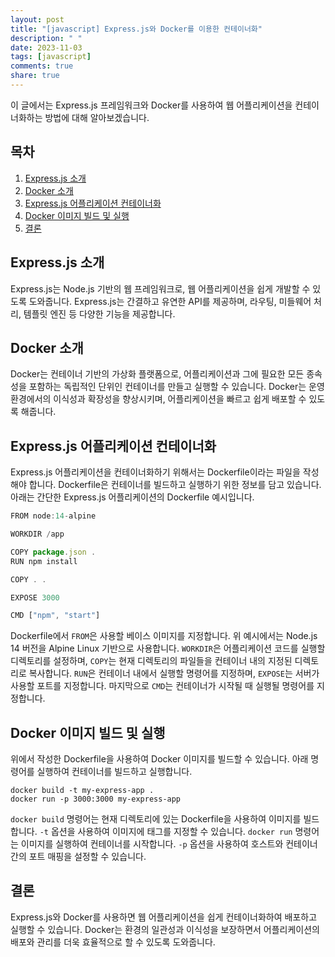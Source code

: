 ```yaml
---
layout: post
title: "[javascript] Express.js와 Docker를 이용한 컨테이너화"
description: " "
date: 2023-11-03
tags: [javascript]
comments: true
share: true
---
```


이 글에서는 Express.js 프레임워크와 Docker를 사용하여 웹 어플리케이션을 컨테이너화하는 방법에 대해 알아보겠습니다.

## 목차

1. [Express.js 소개](#expressjs-소개)
2. [Docker 소개](#docker-소개)
3. [Express.js 어플리케이션 컨테이너화](#expressjs-어플리케이션-컨테이너화)
4. [Docker 이미지 빌드 및 실행](#docker-이미지-빌드-및-실행)
5. [결론](#결론)

## Express.js 소개

Express.js는 Node.js 기반의 웹 프레임워크로, 웹 어플리케이션을 쉽게 개발할 수 있도록 도와줍니다. Express.js는 간결하고 유연한 API를 제공하며, 라우팅, 미들웨어 처리, 템플릿 엔진 등 다양한 기능을 제공합니다.

## Docker 소개

Docker는 컨테이너 기반의 가상화 플랫폼으로, 어플리케이션과 그에 필요한 모든 종속성을 포함하는 독립적인 단위인 컨테이너를 만들고 실행할 수 있습니다. Docker는 운영 환경에서의 이식성과 확장성을 향상시키며, 어플리케이션을 빠르고 쉽게 배포할 수 있도록 해줍니다.

## Express.js 어플리케이션 컨테이너화

Express.js 어플리케이션을 컨테이너화하기 위해서는 Dockerfile이라는 파일을 작성해야 합니다. Dockerfile은 컨테이너를 빌드하고 실행하기 위한 정보를 담고 있습니다. 아래는 간단한 Express.js 어플리케이션의 Dockerfile 예시입니다.

```javascript
FROM node:14-alpine

WORKDIR /app

COPY package.json .
RUN npm install

COPY . .

EXPOSE 3000

CMD ["npm", "start"]
```

Dockerfile에서 `FROM`은 사용할 베이스 이미지를 지정합니다. 위 예시에서는 Node.js 14 버전을 Alpine Linux 기반으로 사용합니다. `WORKDIR`은 어플리케이션 코드를 실행할 디렉토리를 설정하며, `COPY`는 현재 디렉토리의 파일들을 컨테이너 내의 지정된 디렉토리로 복사합니다. `RUN`은 컨테이너 내에서 실행할 명령어를 지정하며, `EXPOSE`는 서버가 사용할 포트를 지정합니다. 마지막으로 `CMD`는 컨테이너가 시작될 때 실행될 명령어를 지정합니다.

## Docker 이미지 빌드 및 실행

위에서 작성한 Dockerfile을 사용하여 Docker 이미지를 빌드할 수 있습니다. 아래 명령어를 실행하여 컨테이너를 빌드하고 실행합니다.

```shell
docker build -t my-express-app .
docker run -p 3000:3000 my-express-app
```

`docker build` 명령어는 현재 디렉토리에 있는 Dockerfile을 사용하여 이미지를 빌드합니다. `-t` 옵션을 사용하여 이미지에 태그를 지정할 수 있습니다. `docker run` 명령어는 이미지를 실행하여 컨테이너를 시작합니다. `-p` 옵션을 사용하여 호스트와 컨테이너 간의 포트 매핑을 설정할 수 있습니다.

## 결론

Express.js와 Docker를 사용하면 웹 어플리케이션을 쉽게 컨테이너화하여 배포하고 실행할 수 있습니다. Docker는 환경의 일관성과 이식성을 보장하면서 어플리케이션의 배포와 관리를 더욱 효율적으로 할 수 있도록 도와줍니다.